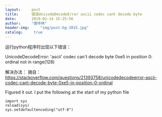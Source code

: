 ```yaml
---
layout:		post
title: 		错误UnicodeDecodeError ascii codec cant decode byte
date: 		2019-02-14 15:25:56
author:		"唐传林"
header-img: 	"img/post-bg-2015.jpg"
catalog:	 true
---
```



运行python程序时出现以下错误：

UnicodeDecodeError: 'ascii' codec can't decode byte 0xe5 in position 0: ordinal not in range(128)



解决办法：
摘自：https://stackoverflow.com/questions/21393758/unicodedecodeerror-ascii-codec-cant-decode-byte-0xe5-in-position-0-ordinal

Figured it out.
I put the following at the start of my python file
```linux
import sys
reload(sys)
sys.setdefaultencoding("utf-8")
```
